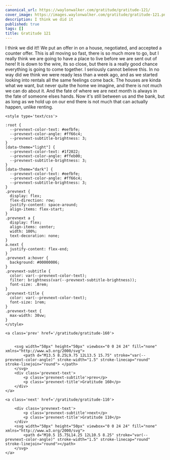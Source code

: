 ```yaml
---
canonical_url: https://waylonwalker.com/gratitude/gratitude-121/
cover_image: https://images.waylonwalker.com/gratitude/gratitude-121.png
description: I think we did it
published: true
tags: []
title: Gratitude 121
---
```


I think we did it!! We put an offer in on a house, negotiated, and accepted a counter offer.  This is all moving so fast, there is so much more to go, but I really think we are going to have a place to live before we are sent out of here! It is down to the wire, its so close, but there is a really good chance everything is going to come together.  I seriously cannot believe this.  In no way did we think we were ready less than a week ago, and as we started looking into rentals all the same feelings come back.  The houses are kinda what we want, but never quite the home we imagine, and there is not much we can do about it.  And the fate of where we are next month is always in the fate of someone elses hands.  Now it's still between us and the bank, but as long as we hold up on our end there is not much that can actually happen, unlike renting.
<div class='prevnext'>

    <style type='text/css'>

    :root {
      --prevnext-color-text: #eefbfe;
      --prevnext-color-angle: #ff66c4;
      --prevnext-subtitle-brightness: 3;
    }
    [data-theme="light"] {
      --prevnext-color-text: #1f2022;
      --prevnext-color-angle: #ffeb00;
      --prevnext-subtitle-brightness: 3;
    }
    [data-theme="dark"] {
      --prevnext-color-text: #eefbfe;
      --prevnext-color-angle: #ff66c4;
      --prevnext-subtitle-brightness: 3;
    }
    .prevnext {
      display: flex;
      flex-direction: row;
      justify-content: space-around;
      align-items: flex-start;
    }
    .prevnext a {
      display: flex;
      align-items: center;
      width: 100%;
      text-decoration: none;
    }
    a.next {
      justify-content: flex-end;
    }
    .prevnext a:hover {
      background: #00000006;
    }
    .prevnext-subtitle {
      color: var(--prevnext-color-text);
      filter: brightness(var(--prevnext-subtitle-brightness));
      font-size: .8rem;
    }
    .prevnext-title {
      color: var(--prevnext-color-text);
      font-size: 1rem;
    }
    .prevnext-text {
      max-width: 30vw;
    }
    </style>
    
    <a class='prev' href='/gratitude/gratitude-160'>
    

        <svg width="50px" height="50px" viewbox="0 0 24 24" fill="none" xmlns="http://www.w3.org/2000/svg">
            <path d="M13.5 8.25L9.75 12L13.5 15.75" stroke="var(--prevnext-color-angle)" stroke-width="1.5" stroke-linecap="round" stroke-linejoin="round"> </path>
        </svg>
        <div class='prevnext-text'>
            <p class='prevnext-subtitle'>prev</p>
            <p class='prevnext-title'>Gratitude 160</p>
        </div>
    </a>
    
    <a class='next' href='/gratitude/gratitude-110'>
    
        <div class='prevnext-text'>
            <p class='prevnext-subtitle'>next</p>
            <p class='prevnext-title'>Gratitude 110</p>
        </div>
        <svg width="50px" height="50px" viewbox="0 0 24 24" fill="none" xmlns="http://www.w3.org/2000/svg">
            <path d="M10.5 15.75L14.25 12L10.5 8.25" stroke="var(--prevnext-color-angle)" stroke-width="1.5" stroke-linecap="round" stroke-linejoin="round"></path>
        </svg>
    </a>
  </div>